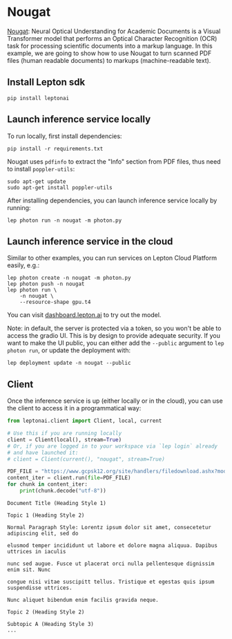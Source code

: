# Nougat

[Nougat](https://github.com/facebookresearch/nougat): Neural Optical Understanding for Academic Documents is a Visual Transformer model that performs an Optical Character Recognition (OCR) task for processing scientific documents into a markup language. In this example, we are going to show how to use Nougat to turn scanned PDF files (human readable documents) to markups (machine-readable text).

## Install Lepton sdk
```shell
pip install leptonai
```

## Launch inference service locally

To run locally, first install dependencies:
```shell
pip install -r requirements.txt
```

Nougat uses `pdfinfo` to extract the "Info" section from PDF files, thus need to install `poppler-utils`:

```shell
sudo apt-get update
sudo apt-get install poppler-utils
```

After installing dependencies, you can launch inference service locally by running:

```shell
lep photon run -n nougat -m photon.py
```

## Launch inference service in the cloud

Similar to other examples, you can run services on Lepton Cloud Platform easily, e.g.:

```shell
lep photon create -n nougat -m photon.py
lep photon push -n nougat
lep photon run \
    -n nougat \
    --resource-shape gpu.t4
```

You can visit [dashboard.lepton.ai](https://dashboard.lepton.ai/) to try out the model.

Note: in default, the server is protected via a token, so you won't be able to access the gradio UI. This is by design to provide adequate security. If you want to make the UI public, you can either add the `--public` argument to `lep photon run`, or update the deployment with:

```shell
lep deployment update -n nougat --public
```

## Client

Once the inference service is up (either locally or in the cloud), you can use the client to access it in a programmatical way:

```python
from leptonai.client import Client, local, current

# Use this if you are running locally
client = Client(local(), stream=True)
# Or, if you are logged in to your workspace via `lep login` already
# and have launched it:
# client = Client(current(), "nougat", stream=True)
```

```python
PDF_FILE = "https://www.gcpsk12.org/site/handlers/filedownload.ashx?moduleinstanceid=74914&dataid=140852&FileName=Sample%20Scanned%20PDF.pdf"
content_iter = client.run(file=PDF_FILE)
for chunk in content_iter:
    print(chunk.decode("utf-8"))
```

```
Document Title (Heading Style 1)

Topic 1 (Heading Style 2)

Normal Paragraph Style: Lorentz ipsum dolor sit amet, consecetetur adipiscing elit, sed do

elusmod temper incididunt ut labore et dolore magna aliquua. Dapibus uttrices in iaculis

nunc sed augue. Fusce ut placerat orci nulla pellentesque dignissim enim sit. Nunc

congue nisi vitae suscipitt tellus. Tristique et egestas quis ipsum suspendisse uttrices.

Nunc aliquet bibendum enim facilis gravida neque.

Topic 2 (Heading Style 2)

Subtopic A (Heading Style 3)
...
```
